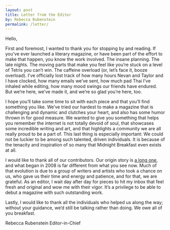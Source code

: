 ```yaml
---
layout: post
title: Letter from the Editor
by: Rebecca Rubenstein
permalink: /letter/
---
```


Hello,

First and foremost, I wanted to thank you for stopping by and reading. If you’ve ever launched a literary magazine, or have been part of the effort to make that happen, you know the work involved. The insane planning. The late nights. The moving parts that make you feel like you’re stuck on a level of Tetris you can’t win. The caffeine overload (or, let’s face it, booze overload). I’ve officially lost track of how many hours Nevan and Taylor and I have clocked, how many emails we’ve sent, how much pad Thai I’ve inhaled while editing, how many mood swings our friends have endured. But we’re here, we’ve made it, and we’re so glad you’re here, too. 

I hope you’ll take some time to sit with each piece and that you’ll find something you like. We’ve tried our hardest to make a magazine that is challenging and dynamic and clutches your heart, and also has some humor thrown in for good measure. We wanted to give you something that helps you remember the internet is not totally devoid of soul, that showcases some incredible writing and art, and that highlights a community we are all really proud to be a part of. This last thing is especially important: We could not be luckier to be among such talented, driven individuals. It is because of the tenacity and inspiration of so many that Midnight Breakfast even exists at all.

I would like to thank all of our contributors. Our origin story is [a long one](/an-ongoing-conversation/), and what began in 2008 is far different from what you see now. Much of that evolution is due to a group of writers and artists who took a chance on us, who gave us their time and energy and patience, and for that, we are grateful. As an editor, I wait day after day for pieces to hit my inbox that feel fresh and original and wow me with their vigor. It’s a privilege to be able to debut a magazine with such outstanding work.

Lastly, I would like to thank all the individuals who helped us along the way; without your guidance, we’d still be talking rather than doing. We owe all of you breakfast.

Rebecca Rubenstein
Editor-in-Chief